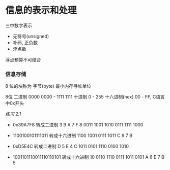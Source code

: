 # 信息的表示和处理

三中数字表示

- 无符号(unsigned)
- 补码, 正负数
- 浮点数

浮点预算不可结合


### 信息存储

8 位的块称为 字节(byte) 最小内存寻址单位

8位
二进制 0000 0000 - 1111 1111
十进制 0 - 255
十六进制(hex) 00 - FF, C语言中0x开头

*练习 2.1*

- 0x39A7F8 转成二进制
    3    9    A    7    F    8
    0011 1001 1010 0111 1111 1000
    
- 1100100101111011 转成十六进制
   1100  1001  0111  1011
   C     9     7     B
   
- 0xD5E4C 转成二进制
    D    5    E    4    C
    1011 0101 1110 0100 1010
    
- 1001101110011110110101 转成十六进制
   10  0110  1110  0111  1011  0101
    A  6     E     7     B     5

